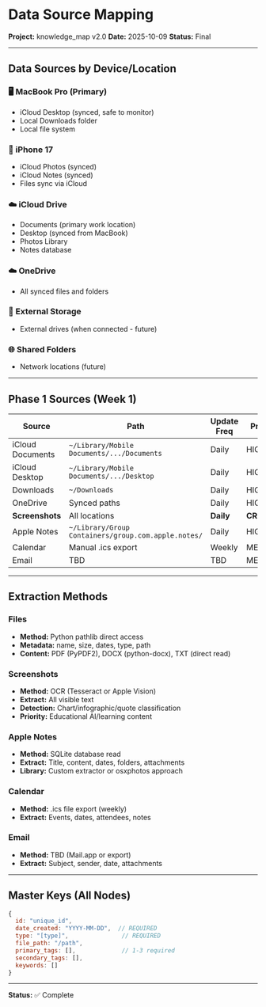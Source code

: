 # Data Source Mapping
**Project:** knowledge_map v2.0
**Date:** 2025-10-09
**Status:** Final

---

## Data Sources by Device/Location

### 🖥️ MacBook Pro (Primary)
- iCloud Desktop (synced, safe to monitor)
- Local Downloads folder
- Local file system

### 📱 iPhone 17
- iCloud Photos (synced)
- iCloud Notes (synced)
- Files sync via iCloud

### ☁️ iCloud Drive
- Documents (primary work location)
- Desktop (synced from MacBook)
- Photos Library
- Notes database

### ☁️ OneDrive
- All synced files and folders

### 💾 External Storage
- External drives (when connected - future)

### 🌐 Shared Folders
- Network locations (future)

---

## Phase 1 Sources (Week 1)

| Source | Path | Update Freq | Priority |
|--------|------|-------------|----------|
| iCloud Documents | `~/Library/Mobile Documents/.../Documents` | Daily | HIGH |
| iCloud Desktop | `~/Library/Mobile Documents/.../Desktop` | Daily | HIGH |
| Downloads | `~/Downloads` | Daily | HIGH |
| OneDrive | Synced paths | Daily | HIGH |
| **Screenshots** | All locations | **Daily** | **CRITICAL** |
| Apple Notes | `~/Library/Group Containers/group.com.apple.notes/` | Daily | HIGH |
| Calendar | Manual .ics export | Weekly | MEDIUM |
| Email | TBD | TBD | MEDIUM |

---

## Extraction Methods

### Files
- **Method:** Python pathlib direct access
- **Metadata:** name, size, dates, type, path
- **Content:** PDF (PyPDF2), DOCX (python-docx), TXT (direct read)

### Screenshots
- **Method:** OCR (Tesseract or Apple Vision)
- **Extract:** All visible text
- **Detection:** Chart/infographic/quote classification
- **Priority:** Educational AI/learning content

### Apple Notes
- **Method:** SQLite database read
- **Extract:** Title, content, dates, folders, attachments
- **Library:** Custom extractor or osxphotos approach

### Calendar
- **Method:** .ics file export (weekly)
- **Extract:** Events, dates, attendees, notes

### Email
- **Method:** TBD (Mail.app or export)
- **Extract:** Subject, sender, date, attachments

---

## Master Keys (All Nodes)

```javascript
{
  id: "unique_id",
  date_created: "YYYY-MM-DD",  // REQUIRED
  type: "[type]",               // REQUIRED
  file_path: "/path",
  primary_tags: [],             // 1-3 required
  secondary_tags: [],
  keywords: []
}
```

---

**Status:** ✅ Complete
